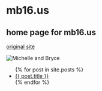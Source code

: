 # mb16.us

## home page for mb16.us
[original site](https://www.mb16.us/)

![Michelle and Bryce](https://photos.app.goo.gl/yiyf9Mra3Lei3PvR7)

<ul>
  {% for post in site.posts %}
    <li>
      <a href="{{ post.url }}">{{ post.title }}</a>
    </li>
  {% endfor %}
</ul>
